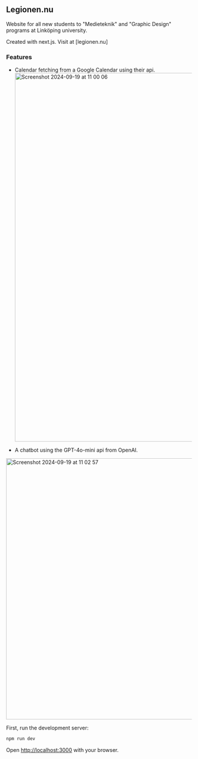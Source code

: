 ## Legionen.nu

Website for all new students to "Medieteknik" and "Graphic Design" programs at Linköping university.

Created with next.js. Visit at [legionen.nu]

### Features

- Calendar fetching from a Google Calendar using their api.
  <img width="998" alt="Screenshot 2024-09-19 at 11 00 06" src="https://github.com/user-attachments/assets/9dae4546-e7e7-45dc-96b5-2f30e56a6347">

- A chatbot using the GPT-4o-mini api from OpenAI.
<img width="707" alt="Screenshot 2024-09-19 at 11 02 57" src="https://github.com/user-attachments/assets/23e8fbd1-7454-422b-819c-e8f2b586ab8c">


First, run the development server:

```bash
npm run dev
```

Open [http://localhost:3000](http://localhost:3000) with your browser.


